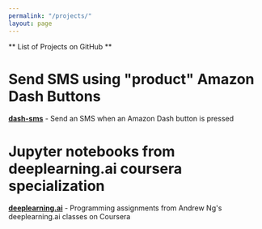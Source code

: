 ```yaml
---
permalink: "/projects/"
layout: page
---
```


** List of Projects on GitHub **

Send SMS using "product" Amazon Dash Buttons
====================
<!--
Add any image here
![](/assets/tf.jpg) 
-->

<a href="https://github.com/sanzgiri/dash-sms" target="_blank">**dash-sms**</a> - Send an SMS when an Amazon Dash button is pressed

Jupyter notebooks from deeplearning.ai coursera specialization
====================
<!--
Add any image here
![](/assets/tf.jpg) 
-->

<a href="https://github.com/sanzgiri/deeplearning.ai" target="_blank">**deeplearning.ai**</a> - Programming assignments from Andrew Ng's deeplearning.ai classes on Coursera

